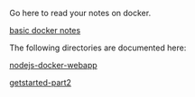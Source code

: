 
Go here to read your notes on docker.

[basic docker notes](https://github.com/stormasm/docker-examples/blob/master/doc/notes.md)

The following directories are documented here:

[nodejs-docker-webapp](https://nodejs.org/en/docs/guides/nodejs-docker-webapp/)

[getstarted-part2](https://docs.docker.com/get-started/part2/)

